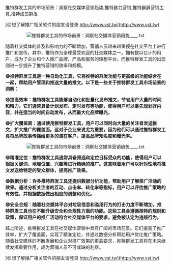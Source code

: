 推特群发工具的市场前景：洞察社交媒体营销趋势,推特暴力营销,推特霸屏营销工具,推特成员群发

[😍想了解推广相关软件的朋友请登录 http://www.vst.tw](http://www.vst.tw)

 <center><img src="https://vst.tw/MP4/tuiguang/png/0.png" alt="推特群发工具的市场前景：洞察社交媒体营销趋势____.txt"></center>

随着社交媒体的普及和影响力的不断增加，营销人员越来越重视在社交平台上进行推广和宣传。其中，推特作为全球最受欢迎的社交媒体之一，拥有数以亿计的用户，成为了企业和个人推广品牌、产品和服务的理想平台。而推特群发工具的出现则进一步提升了推特营销的效率和规模。

**😄推特群发工具是一种自动化工具，它将推特的群发功能与更高级的功能结合在一起，帮助用户管理和推送大量的推文。以下是一些关于推特群发工具市场前景的洞察：**

**😄提高效率：推特群发工具能够自动化和批量化发布推文，节省用户大量的时间和精力。它们通常具备计划发布、定时发布等功能，使得用户可以事先规划好内容，并在适当的时间自动发布，从而最大化品牌曝光。**

**😄扩大覆盖面：通过使用推特群发工具，用户可以同时向大量的关注者发送推文，扩大推广的覆盖面。这对于企业来说尤为重要，因为他们可以通过推特群发工具将品牌故事传播给更多的潜在客户，提高品牌知名度和曝光率。**

 <center><img src="https://vst.tw/MP4/tuiguang/png/8.png" alt="推特群发工具的市场前景：洞察社交媒体营销趋势____.txt"></center>

**😄精准定位：推特群发工具通常具备筛选和定位目标受众的功能，使得用户可以根据关键词、地理位置、兴趣等进行精确的推广。这意味着用户可以针对性地将推文发送给特定的受众群体，提高推广效果。**

**😄数据分析：许多推特群发工具还提供数据分析功能，帮助用户了解推广活动的效果。通过分析关注者的互动、点击率、转化率等指标，用户可以评估推广策略的有效性，并根据数据做出相应的调整和优化。**

**😄安全合规：随着社交媒体平台对垃圾信息和滥用行为的打击力度不断增加，推特群发工具也在不断升级安全和合规性方面的功能。这些工具会遵循推特的规则和政策，保证用户的推广活动符合社交媒体平台的要求，避免被认定为违规行为。**

综上所述，推特群发工具在社交媒体营销中具有广阔的市场前景。它们提高了推广效率，扩大了覆盖面，实现了精准定位，并通过数据分析帮助用户优化推广策略。随着社交媒体的不断发展和企业对推广效果的更高要求，推特群发工具将在未来继续发挥重要作用，成为营销人员不可或缺的利器。

[😍想了解推广相关软件的朋友请登录 http://www.vst.tw](http://www.vst.tw)



